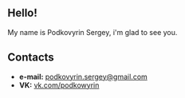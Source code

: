 ## Hello!

My name is Podkovyrin Sergey, i'm glad to see you.

## Contacts

* **e-mail:** [podkovyrin.sergey@gmail.com](mailto:podkovyrin.sergey@gmail.com)
* **VK:** [vk.com/podkowyrin](https://vk.com/podkowyrin)
